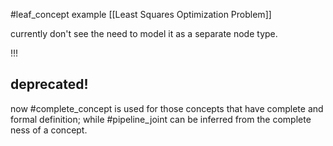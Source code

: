 #leaf_concept 
example [[Least Squares Optimization Problem]]

currently don't see the need to model it as a separate node type.


!!!
## deprecated!
now #complete_concept is used for those concepts that have complete and formal definition; while #pipeline_joint can be inferred from the complete ness of a concept.